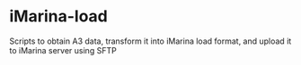 # iMarina-load
Scripts to obtain A3 data, transform it into iMarina load format, and upload it to iMarina server using SFTP
